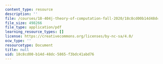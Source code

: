 ```yaml
---
content_type: resource
description: ''
file: /courses/18-404j-theory-of-computation-fall-2020/18c8cd00b14d48dc5865f3bdc41abd76_MIT18_404f20_lec5.pdf
file_size: 498266
file_type: application/pdf
learning_resource_types: []
license: https://creativecommons.org/licenses/by-nc-sa/4.0/
ocw_type: ''
resourcetype: Document
title: null
uid: 18c8cd00-b14d-48dc-5865-f3bdc41abd76
---
```

